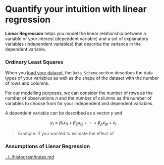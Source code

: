 # Quantify your intuition with linear regression

**Linear Regression** helps you model the linear relationship between a variable of your interest (dependent variable) and a set of explanatory variables (independent variables) that describe the variance in the dependent variable.

### Ordinary Least Squares
When you [load your dataset](../datasets/index.md), the `Data Schema` section describes the data types of your variables as well as the shape of the dataset with the number of rows and columns.

For our modelling purposes, we can consider the number of rows as the number of observations $n$ and the number of columns as the number of variables to choose from for your independent and dependent variables.

A dependent variable can be described as a vector $y$ and 

$$
y_{i} = \beta_{1} x_{i1} + \beta_{2} x_{i2} + \cdots + \beta_{p} x_{ip} + \varepsilon_{i}
$$

> Example: If you wanted to esimate the effect of 

### Assumptions of Lienar Regression

[../../histogram/index.md](../histogram/index.md)

